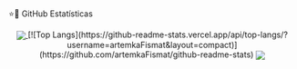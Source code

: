 ⭐🚀 GitHub Estatísticas
</p>  

<a href="https://github.com/PriscilaButzke">
<div align="center">
<a href="https://github.com/artemkaFismat/artemkaFismat">
  <img align="center" src="https://github-readme-stats.vercel.app/api/top-langs/?username=artemkaFismat&theme=dracula&hide_langs_below=1" />
</a>
[![Top Langs](https://github-readme-stats.vercel.app/api/top-langs/?username=artemkaFismat&layout=compact)](https://github.com/artemkaFismat/github-readme-stats)
<a href="https://github.com/artemkaFismat/artemkaFismat">
<img align="center" src="https://github-readme-stats.vercel.app/api?username=artemkaFismat&show_icons=true&theme=dracula"
</a>
</div>
